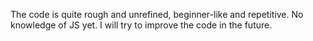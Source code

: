 The code is quite rough and unrefined, beginner-like and repetitive. No knowledge of JS yet. I will try to improve the code in the future.
